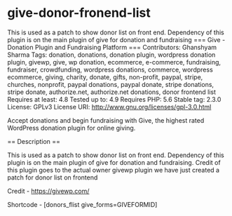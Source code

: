 # give-donor-fronend-list
This is used as a patch to show donor list on front end. Dependency of this plugin is on the main plugin of give for donation and fundraising 
=== Give - Donation Plugin and Fundraising Platform ===
Contributors: Ghanshyam Sharma
Tags: donation, donations, donation plugin, wordpress donation plugin, givewp, give, wp donation, ecommerce, e-commerce, fundraising, fundraiser, crowdfunding, wordpress donations, commerce, wordpress ecommerce, giving, charity, donate, gifts, non-profit, paypal, stripe,
churches, nonprofit, paypal donations, paypal donate, stripe donations, stripe donate, authorize.net, authorize.net donations, donor frontend list
Requires at least: 4.8
Tested up to: 4.9
Requires PHP: 5.6
Stable tag: 2.3.0
License: GPLv3
License URI: http://www.gnu.org/licenses/gpl-3.0.html

Accept donations and begin fundraising with Give, the highest rated WordPress donation plugin for online giving.

== Description ==

This is used as a patch to show donor list on front end. Dependency of this plugin is on the main plugin of give for donation and fundraising. Credit of this plugin goes to the actual owner givewp plugin we have just created a patch for donor list on frontend

Credit - https://givewp.com/

Shortcode - [donors_flist give_forms=GIVEFORMID]
